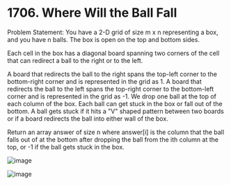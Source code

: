 # 1706. Where Will the Ball Fall

Problem Statement: You have a 2-D grid of size m x n representing a box, and you have n balls. The box is open on the top and bottom sides.

Each cell in the box has a diagonal board spanning two corners of the cell that can redirect a ball to the right or to the left.

A board that redirects the ball to the right spans the top-left corner to the bottom-right corner and is represented in the grid as 1.
A board that redirects the ball to the left spans the top-right corner to the bottom-left corner and is represented in the grid as -1.
We drop one ball at the top of each column of the box. Each ball can get stuck in the box or fall out of the bottom. A ball gets stuck if it hits a "V" shaped pattern between two boards or if a board redirects the ball into either wall of the box.

Return an array answer of size n where answer[i] is the column that the ball falls out of at the bottom after dropping the ball from the ith column at the top, or -1 if the ball gets stuck in the box.

![image](https://github.com/aryanv175/leetcode/assets/91381804/00c2535b-9446-4029-89a2-b5d26d2a13e0)

![image](https://github.com/aryanv175/leetcode/assets/91381804/44dc557c-7c25-4203-b347-e8558da330e2)

